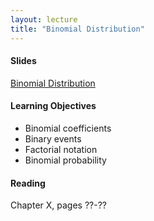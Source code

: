 ```yaml
---
layout: lecture
title: "Binomial Distribution"
---
```


<h4>
	<span class="fa fa-picture-o fa-lg main-list-item-icon"></span>
	Slides
</h4>

<a href="https://docs.google.com/presentation/d/1olNOkShLZTBwEywn1AsuX92PvimntXoKMn7eRDh5MRE/pub?start=false&loop=false&delayms=3000" target="_blank">Binomial Distribution</a>


<h4>
	<span class="fa fa-graduation-cap fa-lg main-list-item-icon"></span>
	Learning Objectives
</h4>

- Binomial coefficients
- Binary events
- Factorial notation
- Binomial probability


<h4>
	<span class="fa fa-book fa-lg main-list-item-icon"></span>
	Reading
</h4>

Chapter X, pages ??-??

